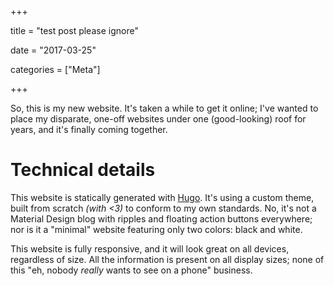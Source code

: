 +++

title = "test post please ignore"

date = "2017-03-25"

categories = ["Meta"]

+++

So, this is my new website. It's taken a while to get it online; I've
wanted to place my disparate, one-off websites under one
(good-looking) roof for years, and it's finally coming together.

<!--more-->

# Technical details

This website is statically generated with
[Hugo](http://gohugo.io/). It's using a custom theme, built from
scratch _(with <3)_ to conform to my own standards. No, it's not a
Material Design blog with ripples and floating action buttons
everywhere; nor is it a "minimal" website featuring only two colors:
black and white.

This website is fully responsive, and it will look great on all
devices, regardless of size. All the information is present on all
display sizes; none of this "eh, nobody _really_ wants to see
<whatever> on a phone" business.

